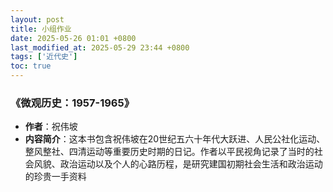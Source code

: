```yaml
---
layout: post
title: 小组作业
date: 2025-05-26 01:01 +0800
last_modified_at: 2025-05-29 23:44 +0800
tags: ['近代史']
toc: true
---
```


### 《微观历史：1957-1965》

- **作者**：祝伟坡
- **内容简介**：这本书包含祝伟坡在20世纪五六十年代大跃进、人民公社化运动、整风整社、四清运动等重要历史时期的日记。作者以平民视角记录了当时的社会风貌、政治运动以及个人的心路历程，是研究建国初期社会生活和政治运动的珍贵一手资料
